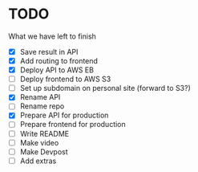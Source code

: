 # TODO
What we have left to finish

- [x] Save result in API
- [x] Add routing to frontend
- [x] Deploy API to AWS EB
- [ ] Deploy frontend to AWS S3
- [ ] Set up subdomain on personal site (forward to S3?)
- [x] Rename API
- [ ] Rename repo
- [x] Prepare API for production
- [ ] Prepare frontend for production
- [ ] Write README
- [ ] Make video
- [ ] Make Devpost
- [ ] Add extras
